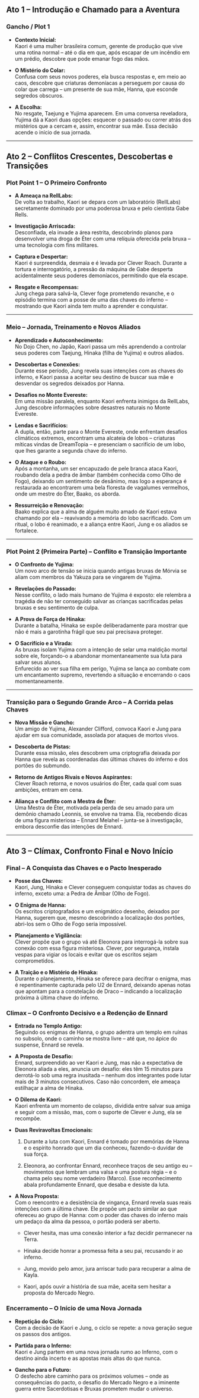 ## **Ato 1 – Introdução e Chamado para a Aventura**

### **Gancho / Plot 1**

- **Contexto Inicial:**  
    Kaori é uma mulher brasileira comum, gerente de produção que vive uma rotina normal – até o dia em que, após escapar de um incêndio em um prédio, descobre que pode emanar fogo das mãos.
    
- **O Mistério do Colar:**  
    Confusa com seus novos poderes, ela busca respostas e, em meio ao caos, descobre que criaturas demoníacas a perseguem por causa do colar que carrega – um presente de sua mãe, Hanna, que esconde segredos obscuros.
    
- **A Escolha:**  
    No resgate, Taejung e Yujima aparecem. Em uma conversa reveladora, Yujima dá a Kaori duas opções: esquecer o passado ou correr atrás dos mistérios que a cercam e, assim, encontrar sua mãe. Essa decisão acende o início de sua jornada.
    

---

## **Ato 2 – Conflitos Crescentes, Descobertas e Transições**

### **Plot Point 1 – O Primeiro Confronto**

- **A Ameaça na RellLabs:**  
    De volta ao trabalho, Kaori se depara com um laboratório (RellLabs) secretamente dominado por uma poderosa bruxa e pelo cientista Gabe Rells.
    
- **Investigação Arriscada:**  
    Desconfiada, ela invade a área restrita, descobrindo planos para desenvolver uma droga de Éter com uma relíquia oferecida pela bruxa – uma tecnologia com fins militares.
    
- **Captura e Despertar:**  
    Kaori é surpreendida, desmaia e é levada por Clever Roach. Durante a tortura e interrogatório, a pressão da máquina de Gabe desperta acidentalmente seus poderes demoníacos, permitindo que ela escape.
    
- **Resgate e Recompensas:**  
    Jung chega para salvá-la, Clever foge prometendo revanche, e o episódio termina com a posse de uma das chaves do inferno – mostrando que Kaori ainda tem muito a aprender e conquistar.
    

---

### **Meio – Jornada, Treinamento e Novos Aliados**

- **Aprendizado e Autoconhecimento:**  
    No Dojo Chen, no Japão, Kaori passa um mês aprendendo a controlar seus poderes com Taejung, Hinaka (filha de Yujima) e outros aliados.
    
- **Descobertas e Conexões:**  
    Durante esse período, Jung revela suas intenções com as chaves do inferno, e Kaori passa a aceitar seu destino de buscar sua mãe e desvendar os segredos deixados por Hanna.
    
- **Desafios no Monte Evereste:**  
    Em uma missão paralela, enquanto Kaori enfrenta inimigos da RellLabs, Jung descobre informações sobre desastres naturais no Monte Evereste.
    
- **Lendas e Sacrifícios:**  
    A dupla, então, parte para o Monte Evereste, onde enfrentam desafios climáticos extremos, encontram uma alcateia de lobos – criaturas míticas vindas de DreamTopia – e presenciam o sacrifício de um lobo, que lhes garante a segunda chave do inferno.
    
- **O Ataque e o Roubo:**  
    Após a montanha, um ser encapuzado de pele branca ataca Kaori, roubando dela a pedra de âmbar (também conhecida como Olho de Fogo), deixando um sentimento de desânimo, mas logo a esperança é restaurada ao encontrarem uma bela floresta de vagalumes vermelhos, onde um mestre do Éter, Baako, os aborda.
    
- **Ressurreição e Renovação:**  
    Baako explica que a alma de alguém muito amado de Kaori estava chamando por ela – reavivando a memória do lobo sacrificado. Com um ritual, o lobo é reanimado, e a aliança entre Kaori, Jung e os aliados se fortalece.
    

---

### **Plot Point 2 (Primeira Parte) – Conflito e Transição Importante**

- **O Confronto de Yujima:**  
    Um novo arco de tensão se inicia quando antigas bruxas de Mórvia se aliam com membros da Yakuza para se vingarem de Yujima.
    
- **Revelações do Passado:**  
    Nesse conflito, o lado mais humano de Yujima é exposto: ele relembra a tragédia de não ter conseguido salvar as crianças sacrificadas pelas bruxas e seu sentimento de culpa.
    
- **A Prova de Força de Hinaka:**  
    Durante a batalha, Hinaka se expõe deliberadamente para mostrar que não é mais a garotinha frágil que seu pai precisava proteger.
    
- **O Sacrifício e a Virada:**  
    As bruxas isolam Yujima com a intenção de selar uma maldição mortal sobre ele, forçando-o a abandonar momentaneamente sua luta para salvar seus alunos.  
    Enfurecido ao ver sua filha em perigo, Yujima se lança ao combate com um encantamento supremo, revertendo a situação e encerrando o caos momentaneamente.
    

---

### **Transição para o Segundo Grande Arco – A Corrida pelas Chaves**

- **Nova Missão e Gancho:**  
    Um amigo de Yujima, Alexander Clifford, convoca Kaori e Jung para ajudar em sua comunidade, assolada por ataques de mortos vivos.
    
- **Descoberta de Pistas:**  
    Durante essa missão, eles descobrem uma criptografia deixada por Hanna que revela as coordenadas das últimas chaves do inferno e dos portões do submundo.
    
- **Retorno de Antigos Rivais e Novos Aspirantes:**  
    Clever Roach retorna, e novos usuários do Éter, cada qual com suas ambições, entram em cena.
    
- **Aliança e Conflito com a Mestra de Éter:**  
    Uma Mestra de Éter, motivada pela perda de seu amado para um demônio chamado Leonnis, se envolve na trama. Ela, recebendo dicas de uma figura misteriosa – Ennard Melahel – junta-se à investigação, embora desconfie das intenções de Ennard.
    

---

## **Ato 3 – Clímax, Confronto Final e Novo Início**

### **Final – A Conquista das Chaves e o Pacto Inesperado**

- **Posse das Chaves:**  
    Kaori, Jung, Hinaka e Clever conseguem conquistar todas as chaves do inferno, exceto uma: a Pedra de Âmbar (Olho de Fogo).
    
- **O Enigma de Hanna:**  
    Os escritos criptografados e um enigmático desenho, deixados por Hanna, sugerem que, mesmo descobrindo a localização dos portões, abri-los sem o Olho de Fogo seria impossível.
    
- **Planejamento e Vigilância:**  
    Clever propõe que o grupo vá até Eleonora para interrogá-la sobre sua conexão com essa figura misteriosa. Clever, por segurança, instala vespas para vigiar os locais e evitar que os escritos sejam comprometidos.
    
- **A Traição e o Mistério de Hinaka:**  
    Durante o planejamento, Hinaka se oferece para decifrar o enigma, mas é repentinamente capturada pelo U2 de Ennard, deixando apenas notas que apontam para a constelação de Draco – indicando a localização próxima à última chave do inferno.
    

### **Climax – O Confronto Decisivo e a Redenção de Ennard**

- **Entrada no Templo Antigo:**  
    Seguindo os enigmas de Hanna, o grupo adentra um templo em ruínas no subsolo, onde o caminho se mostra livre – até que, no ápice do suspense, Ennard se revela.
    
- **A Proposta de Desafio:**  
    Ennard, surpreendido ao ver Kaori e Jung, mas não a expectativa de Eleonora aliada a eles, anuncia um desafio: eles têm 15 minutos para derrotá-lo sob uma regra inusitada – nenhum dos integrantes pode lutar mais de 3 minutos consecutivos. Caso não concordem, ele ameaça estilhaçar a alma de Hinaka.
    
- **O Dilema de Kaori:**  
    Kaori enfrenta um momento de colapso, dividida entre salvar sua amiga e seguir com a missão, mas, com o suporte de Clever e Jung, ela se recompõe.
    
- **Duas Reviravoltas Emocionais:**
    
    1. Durante a luta com Kaori, Ennard é tomado por memórias de Hanna e o espírito honrado que um dia conheceu, fazendo-o duvidar de sua força.
        
    2. Eleonora, ao confrontar Ennard, reconhece traços de seu antigo eu – movimentos que lembram uma valsa e uma postura régia – e o chama pelo seu nome verdadeiro (Marco). Esse reconhecimento abala profundamente Ennard, que desaba e desiste da luta.
        
- **A Nova Proposta:**  
    Com o reencontro e a desistência de vingança, Ennard revela suas reais intenções com a última chave. Ele propõe um pacto similar ao que ofereceu ao grupo de Hanna: com o poder das chaves do inferno mais um pedaço da alma da pessoa, o portão poderá ser aberto.
    
    - Clever hesita, mas uma conexão interior a faz decidir permanecer na Terra.
        
    - Hinaka decide honrar a promessa feita a seu pai, recusando ir ao inferno.
        
    - Jung, movido pelo amor, jura arriscar tudo para recuperar a alma de Kayla.
        
    - Kaori, após ouvir a história de sua mãe, aceita sem hesitar a proposta do Mercado Negro.
        

### **Encerramento – O Início de uma Nova Jornada**

- **Repetição do Ciclo:**  
    Com a decisão de Kaori e Jung, o ciclo se repete: a nova geração segue os passos dos antigos.
    
- **Partida para o Inferno:**  
    Kaori e Jung partem em uma nova jornada rumo ao Inferno, com o destino ainda incerto e as apostas mais altas do que nunca.
    
- **Gancho para o Futuro:**  
    O desfecho abre caminho para os próximos volumes – onde as consequências do pacto, o desafio do Mercado Negro e a iminente guerra entre Sacerdotisas e Bruxas prometem mudar o universo.